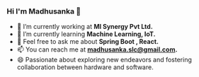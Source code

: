 ### Hi I'm Madhusanka 👋

- 🔭 I’m currently working at **MI Synergy Pvt Ltd.**
- 🌱 I’m currently learning **Machine Learning, IoT.**
- 💬 Feel free to ask me about **Spring Boot , React.**
- 📫  You can reach me at **madhusanka.slc@gmail.com.**
- 😄 Passionate about exploring new endeavors and fostering collaboration between hardware and software.


